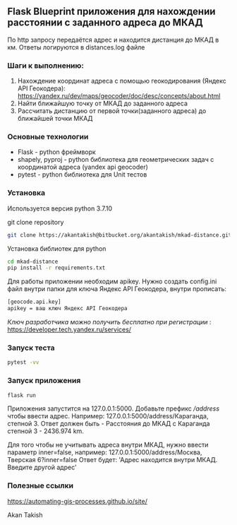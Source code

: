 ## Flask Blueprint приложения для нахождении расстоянии с заданного адреса до МКАД 



По http запросу передаётся адрес и находится дистанция до МКАД в км. Ответы логируются в distances.log файле




### Шаги к выполнению:

1) Нахождение координат адреса с помощью геокодирования (Яндекс API Геокодера):
https://yandex.ru/dev/maps/geocoder/doc/desc/concepts/about.html
2) Найти ближайшую точку от МКАД до заданного адреса
3) Рассчитать дистанцию от первой точки(заданного адреса) до ближайшей точки МКАД


### Основные технологии

- Flask - python фреймворк
- shapely, pyproj - python библиотека для геометрических задач с координатой адреса (yandex api geocoder)
- pytest - python библиотека для Unit тестов


### Установка

Используется версия python 3.7.10

git clone repository

```sh
git clone https://akantakish@bitbucket.org/akantakish/mkad-distance.git
```

Установка библиотек для python

```sh
cd mkad-distance
pip install -r requirements.txt
```
Для работы приложении необходим apikey. Нужно создать config.ini файл внутри папки для ключа Яндекс API Геокодера, внутри прописать:
```sh
[geocode.api.key]
apikey = ваш ключ Яндекс API Геокодера
```
_Ключ разработчика можно получить бесплатно при регистрации_ : https://developer.tech.yandex.ru/services/

### Запуск теста
```sh
pytest -vv
```

### Запуск приложения

```sh
flask run
```
Приложения запустится на 127.0.0.1:5000. Добавьте префикс _/address_ чтобы ввести адрес. Например: 127.0.0.1:5000/address/Караганда, степной 3. Ответ должен быть - Расстояния до МКАД с Караганда степной 3 - 2436.974 km.

Для того чтобы не учитывать адреса внутри МКАД, нужно ввести параметр inner=false, например: 127.0.0.1:5000/address/Москва, Тверская 6?inner=false
Ответ будет: 'Адрес находится внутри МКАД. Введите другой адрес'

### Полезные ссылки
https://automating-gis-processes.github.io/site/


Akan Takish

